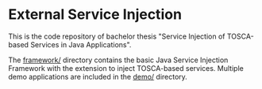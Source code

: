# External Service Injection

This is the code repository of bachelor thesis "Service Injection of TOSCA-based Services in Java Applications".

The [framework/](framework) directory contains the basic Java Service Injection Framework with the extension to inject TOSCA-based services.
Multiple demo applications are included in the [demo/](demo) directory.
